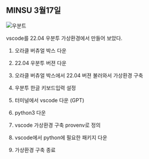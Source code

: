## MINSU 3월17일

![우분트](https://github.com/user-attachments/assets/87798086-3bfd-484d-9467-489181ab61dd)

vscode를 22.04 우분투 가상환경에서 만들어 보았다. 

1. 오라클 버츄얼 박스 다운
2. 22.04 우분투 버젼 다운
3. 오라클 버츄얼 박스에서 22.04 버젼 불러와서 가상환경 구축

4. 우분투 한글 키보드입력 설정
5. 터미널에서 vscode 다운 (GPT)
6. python3 다운 
7.  vscode 가상환경 구축 provenv로 정의
8. vscode에서 python에 필요한 패키지 다운
9. 가상환경 구축 종료
<!--

**ohbabo/ohbabo** is a ✨ _special_ ✨ repository because its `README.md` (this file) appears on your GitHub profile.

Here are some ideas to get you started:

- 🔭 I’m currently working on ...
- 🌱 I’m currently learning ...
- 👯 I’m looking to collaborate on ...
- 🤔 I’m looking for help with ...
- 💬 Ask me about ...
- 📫 How to reach me: ...
- 😄 Pronouns: ...
- ⚡ Fun fact: ...
-->

